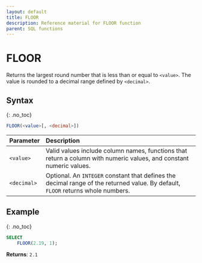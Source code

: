 ```yaml
---
layout: default
title: FLOOR
description: Reference material for FLOOR function
parent: SQL functions
---
```


# FLOOR

Returns the largest round number that is less than or equal to `<value>`. The value is rounded to a decimal range defined by `<decimal>`.

## Syntax
{: .no_toc}

```sql
FLOOR(<value>[, <decimal>])
```

| Parameter | Description                                                                                                                   |
| :--------- | :----------------------------------------------------------------------------------------------------------------------------- |
| `<value>`   | Valid values include column names, functions that return a column with numeric values, and constant numeric values.           |
| `<decimal>`   | Optional. An `INTEGER` constant that defines the decimal range of the returned value. By default, `FLOOR` returns whole numbers.  |

## Example
{: .no_toc}

```sql
SELECT
    FLOOR(2.19, 1);
```

**Returns**: `2.1`
